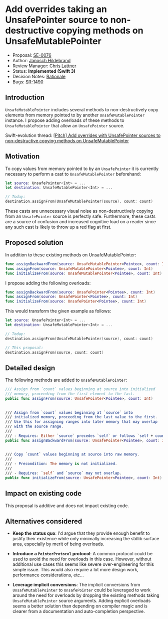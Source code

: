 # Add overrides taking an UnsafePointer source to non-destructive copying methods on UnsafeMutablePointer

* Proposal: [SE-0076](0076-copying-to-unsafe-mutable-pointer-with-unsafe-pointer-source.md)
* Author: [Janosch Hildebrand](https://github.com/Jnosh)
* Review Manager: [Chris Lattner](http://github.com/lattner)
* Status: **Implemented (Swift 3)**
* Decision Notes: [Rationale](https://lists.swift.org/pipermail/swift-evolution-announce/2016-May/000149.html)
* Bugs: [SR-1490](https://bugs.swift.org/browse/SR-1490)

## Introduction

`UnsafeMutablePointer` includes several methods to non-destructively copy elements from memory pointed to by another `UnsafeMutablePointer` instance. I propose adding overloads of these methods to `UnsafeMutablePointer` that allow an `UnsafePointer` source.

Swift-evolution thread: [\[Pitch\] Add overrides with UnsafePointer sources to non-destructive copying methods on UnsafeMutablePointer](https://lists.swift.org/pipermail/swift-evolution/Week-of-Mon-20160201/008827.html)

## Motivation

To copy values from memory pointed to by an `UnsafePointer` it is currently necessary to perform a cast to `UnsafeMutablePointer` beforehand:

```swift
let source: UnsafePointer<Int> = ...
let destination: UnsafeMutablePointer<Int> = ...

// Today:
destination.assignFrom(UnsafeMutablePointer(source), count: count)
```

These casts are unnecessary visual noise as non-destructively copying from an `UnsafePointer` source is perfectly safe.
Furthermore, these casts are a source of confusion and increased cognitive load on a reader since any such cast is likely to throw up a red flag at first.

## Proposed solution

In addition to these existing methods on UnsafeMutablePointer:

```swift
func assignBackwardFrom(source: UnsafeMutablePointer<Pointee>, count: Int)
func assignFrom(source: UnsafeMutablePointer<Pointee>, count: Int)
func initializeFrom(source: UnsafeMutablePointer<Pointee>, count: Int)
```

I propose adding the following overloads:
```swift
func assignBackwardFrom(source: UnsafePointer<Pointee>, count: Int)
func assignFrom(source: UnsafePointer<Pointee>, count: Int)
func initializeFrom(source: UnsafePointer<Pointee>, count: Int)
```

This would transform the given example as follows:
```swift
let source: UnsafePointer<Int> = ...
let destination: UnsafeMutablePointer<Int> = ...

// Today:
destination.assignFrom(UnsafeMutablePointer(source), count: count)

// This proposal:
destination.assignFrom(source, count: count)
```

## Detailed design

The following methods are added to `UnsafeMutablePointer`:

```swift
/// Assign from `count` values beginning at source into initialized
/// memory, proceeding from the first element to the last.
public func assignFrom(source: UnsafePointer<Pointee>, count: Int)
  
  
/// Assign from `count` values beginning at `source` into
/// initialized memory, proceeding from the last value to the first.
/// Use this for assigning ranges into later memory that may overlap
/// with the source range.
///
/// - Requires: Either `source` precedes `self` or follows `self + count`.
public func assignBackwardFrom(source: UnsafePointer<Pointee>, count: Int)
  
  
/// Copy `count` values beginning at source into raw memory.
///
/// - Precondition: The memory is not initialized.
///
/// - Requires: `self` and `source` may not overlap.
public func initializeFrom(source: UnsafePointer<Pointee>, count: Int)
```

## Impact on existing code

This proposal is additive and does not impact existing code.

## Alternatives considered

* **Keep the status quo**: I'd argue that they provide enough benefit to justify their existence while only minimally increasing the stdlib surface area, especially by merit of being overloads.

* **Introduce a `PointerProtocol` protocol**: A common protocol could be used to avoid the need for overloads in this case. However, without additional use cases this seems like severe over-engineering for this simple issue. This would also require a lot more design work, performance considerations, etc...

* **Leverage implicit conversions**: The implicit conversions from `UnsafeMutablePointer` to `UnsafePointer` could be leveraged to work around the need for overloads by dropping the existing methods taking `UnsafeMutablePointer` source arguments. Adding explicit overloads seems a better solution than depending on compiler magic and is clearer from a documentation and auto-completion perspective.
